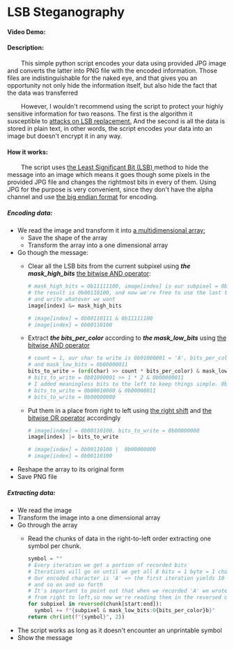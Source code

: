 # LSB Steganography 
#### Video Demo:  <URL HERE>
#### Description:
&nbsp; &nbsp; &nbsp; &nbsp;  This simple python script encodes your data using provided JPG image and converts the latter into PNG file with the encoded information. Those files are indistinguishable for the naked eye, and that gives you an opportunity not only hide the information itself, but also hide the fact that the data was transferred

&nbsp; &nbsp; &nbsp; &nbsp;  However, I wouldn't recommend using the script to protect your highly sensitive information for two reasons. The first is the algorithm it susceptible to <a href="https://daniellerch.me/stego/aletheia/lsbr-attack-en/">attacks on LSB replacement.</a> And the second is all the data is stored in plain text, in other words, the script encodes your data into an image but doesn't encrypt it in any way.

#### How it works:
&nbsp; &nbsp; &nbsp; &nbsp;  The script uses <a href="https://en.wikipedia.org/wiki/Bit_numbering#:~:text=In%20computing%2C%20the%20least%20significant,place%20of%20the%20binary%20integer.">the Least Significant Bit (LSB) </a> method to hide the message into an image which means it goes though some pixels in the provided JPG file and changes the rightmost bits in every of them. Using JPG for the purpose is very convenient, since they don't have the alpha channel and use <a href="https://en.wikipedia.org/wiki/Endianness#:~:text=A%20big%2Dendian%20system%20stores,byte%20at%20the%20smallest%20address.">the big endian format</a> for encoding. 
 
##### Encoding data:
- We read the image  and transform it into <a href="https://www.mathworks.com/help/matlab/math/multidimensional-arrays.html">a multidimensional array:</a> 
	- Save the shape of the array
	- Transform the array into a one dimensional array
- Go though the message:
	- Clear all the LSB bits from the current subpixel using ***the mask_high_bits***  <a href="https://realpython.com/python-bitwise-operators/#bitwise-and">the bitwise AND operator</a>:
	  ```python
	  # mask_high_bits = 0b11111100, image[index] is our subpixel = 0b00110111
	  # the result is 0b00110100, and now we're free to use the last two bits
	  # and write whatever we want
	  image[index] &= mask_high_bits
	  
	  # image[index] = 0b00110111 & 0b11111100
	  # image[index] = 0b00110100
	  ````
	-  Extract ***the bits_per_color*** according to  ***the mask_low_bits*** using <a href="https://realpython.com/python-bitwise-operators/#bitwise-and">the bitwise AND operator</a>
		```python
		# count = 1, our char to write is 0b01000001 = 'A', bits_per_color = 2 
		# and mask_low_bits = 0b00000011
		bits_to_write = (ord(char) >> count * bits_per_color) & mask_low_bits  
		# bits_to_write = 0b01000001 >> 1 * 2 & 0b00000011
		# I added meaningless bits to the left to keep things simple. 0b00010000 == 0b010000
		# bits_to_write = 0b00010000 & 0b00000011
		# bits_to_write = 0b00000000
	 	```
	 
	- Put them in a place from right to left using <a href="https://realpython.com/python-bitwise-operators/#right-shift">the right shift</a> and <a href="https://realpython.com/python-bitwise-operators/#bitwise-or">the bitwise OR operator</a> accordingly
	  ```python
	  # image[index] = 0b00110100, bits_to_write = 0b00000000
	  image[index] |= bits_to_write
	  
	  # image[index] = 0b00110100 |  0b00000000
	  # image[index] = 0b00110100
	  ```
- Reshape the array to its original form
- Save PNG file

##### Extracting data:
- We read the image  
- Transform the image into a one dimensional array
- Go through the array
	- Read the chunks of data in the right-to-left order extracting one symbol per chunk.

	  ```python
	  symbol = ""
	  # Every iteration we get a portion of recorded bits
	  # Iterations will go on until we get all 8 bits = 1 byte = 1 char
	  # Our encoded character is 'A' => the first iteration yields 10 => the next 00 
	  # and so on and so forth
	  # It's important to point out that when we recorded 'A' we wrote its bits 
	  # from right to left,so now we're reading them in the reversed order
	  for subpixel in reversed(chunk[start:end]):
	    symbol += f"{subpixel & mask_low_bits:0{bits_per_color}b}"
	  return chr(int(f"{symbol}", 2))
	    ```
- The script works as long as it doesn't encounter an unprintable symbol
- Show the message


